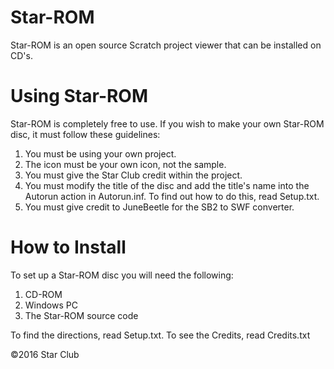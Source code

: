 # Star-ROM
Star-ROM is an open source Scratch project viewer that can be installed on CD's.

# Using Star-ROM
Star-ROM is completely free to use. If you wish to make your own Star-ROM disc, it must follow these guidelines:

1. You must be using your own project.
2. The icon must be your own icon, not the sample.
3. You must give the Star Club credit within the project.
4. You must modify the title of the disc and add the title's name into the Autorun action in Autorun.inf. To find out how to do this, read Setup.txt.
5. You must give credit to JuneBeetle for the SB2 to SWF converter.

# How to Install
To set up a Star-ROM disc you will need the following:

1. CD-ROM
2. Windows PC
3. The Star-ROM source code

To find the directions, read Setup.txt.
To see the Credits, read Credits.txt



©2016 Star Club
